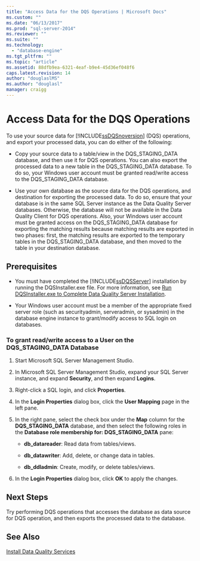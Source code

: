 ```yaml
---
title: "Access Data for the DQS Operations | Microsoft Docs"
ms.custom: ""
ms.date: "06/13/2017"
ms.prod: "sql-server-2014"
ms.reviewer: ""
ms.suite: ""
ms.technology: 
  - "database-engine"
ms.tgt_pltfrm: ""
ms.topic: "article"
ms.assetid: 88dfb9ea-6321-4eaf-b9e4-45d36ef048f6
caps.latest.revision: 14
author: "douglaslMS"
ms.author: "douglasl"
manager: craigg
---
```

# Access Data for the DQS Operations
  To use your source data for [!INCLUDE[ssDQSnoversion](../../includes/ssdqsnoversion-md.md)] (DQS) operations, and export your processed data, you can do either of the following:  
  
-   Copy your source data to a table/view in the DQS_STAGING_DATA database, and then use it for DQS operations. You can also export the processed data to a new table in the DQS_STAGING_DATA database. To do so, your Windows user account must be granted read/write access to the DQS_STAGING_DATA database.  
  
-   Use your own database as the source data for the DQS operations, and destination for exporting the processed data. To do so, ensure that your database is in the same SQL Server instance as the Data Quality Server databases. Otherwise, the database will not be available in the Data Quality Client for DQS operations. Also, your Windows user account must be granted access on the DQS_STAGING_DATA database for exporting the matching results because matching results are exported in two phases: first, the matching results are exported to the temporary tables in the DQS_STAGING_DATA database, and then moved to the table in your destination database.  
  
## Prerequisites  
  
-   You must have completed the [!INCLUDE[ssDQSServer](../../includes/ssdqsserver-md.md)] installation by running the DQSInstaller.exe file. For more information, see [Run DQSInstaller.exe to Complete Data Quality Server Installation](run-dqsinstaller-exe-to-complete-data-quality-server-installation.md).  
  
-   Your Windows user account must be a member of the appropriate fixed server role (such as securityadmin, serveradmin, or sysadmin) in the database engine instance to grant/modify access to SQL login on databases.  
  
### To grant read/write access to a User on the DQS_STAGING_DATA Database  
  
1.  Start Microsoft SQL Server Management Studio.  
  
2.  In Microsoft SQL Server Management Studio, expand your SQL Server instance, and expand **Security**, and then expand **Logins**.  
  
3.  Right-click a SQL login, and click **Properties**.  
  
4.  In the **Login Properties** dialog box, click the **User Mapping** page in the left pane.  
  
5.  In the right pane, select the check box under the **Map** column for the **DQS_STAGING_DATA** database, and then select the following roles in the **Database role membership for: DQS_STAGING_DATA** pane:  
  
    -   **db_datareader**: Read data from tables/views.  
  
    -   **db_datawriter**: Add, delete, or change data in tables.  
  
    -   **db_ddladmin**: Create, modify, or delete tables/views.  
  
6.  In the **Login Properties** dialog box, click **OK** to apply the changes.  
  
## Next Steps  
 Try performing DQS operations that accesses the database as data source for DQS operation, and then exports the processed data to the database.  
  
## See Also  
 [Install Data Quality Services](install-data-quality-services.md)  
  
  